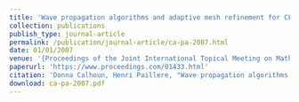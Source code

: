 ```yaml
---
title: 'Wave propagation algorithms and adaptive mesh refinement for CFD simulations of potential hydrogen explosions in nuclear containment structures'
collection: publications
publish_type: journal-article
permalink: /publication/journal-article/ca-pa-2007.html
date: 01/01/2007
venue: '{Proceedings of the Joint International Topical Meeting on Mathematics and Computation and Supercomputing in Nuclear Applications}'
paperurl: 'https://www.proceedings.com/01433.html'
citation: 'Donna Calhoun, Henri Paillere, "Wave propagation algorithms and adaptive mesh refinement for CFD simulations of potential hydrogen explosions in nuclear containment structures", <i>{Proceedings of the Joint International Topical Meeting on Mathematics and Computation and Supercomputing in Nuclear Applications}</i>, 2007.'
download: ca-pa-2007.pdf
---
```

